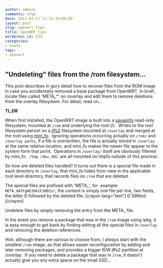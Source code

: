 ```yaml
---
author: admin1
comments: true
date: 2012-02-17 11:12:16+00:00
layout: post
slug: openwrt-tips
title: OpenWRT tips
wordpress_id: 234
categories:
- howto
tags:
- openwrt
---
```


## "Undeleting" files from the /rom filesystem...


This post describes in gory detail how to recover files from the ROM image in case you accidentally removed a base package from OpenWRT.
In brief, locate files called 'META_*' on /overlay and edit them to remove deletions from the overlay filesystem.  For detail, read on...

**TL;DR**

When first installed, the OpenWRT image is built into a [squashfs](http://www.squashfs.org) read-only filesystem, mounted at `/rom` and underlying the root (/).  Writes to the root filesystem persist on a [jffs2](http://en.wikipedia.org/wiki/JFFS2) filesystem mounted at `/overlay` and merged at the root using [mini_fo](http://wiki.openwrt.org/doc/techref/filesystems).  Ignoring operations occurring actually on `/rom/` and `/overlay paths`, if a file is overwritten, the file is actually stored in `/overlay` at the same relative location, and mini_fo makes the newer file appear to the system form that point.  Operations in `/overlay/` itself are obviously filtered by mini_fo.  `/tmp`, `/dev`, etc. are all mounted on tmpfs outside of this process.

So how are deleted files handled? It turns out there is a special file made in each directory in `/overlay`, that mini_fo hides from view in the applicable root level directory, that records files on `/rom` that are deleted.

The special files are prefixed with 'META_', for  example: `META_dAfFgHE39ktF3HD2sr`, the content is simply one file per line, two fields, the letter D followed by the deleted file: 
[crayon lang="text"]
D S96led
[/crayon]


Undelete files by simply removing the entry from the META_ file.

In the event you remove a package that was in the `/rom` image using ipkg, it is easy enough to get back by finding editing all the special files in `/overlay` and removing the deletion references.

Hint: although there are various to choose from, I always start with the smallest `/rom` image, as that allows easier reconfiguration by adding and later removing packages, and provides a bigger R/W jffs2 partition at /overlay.  If you need to delete a package that was in `/rom`, it doesn't actually give you any extra space on the small SSD...

